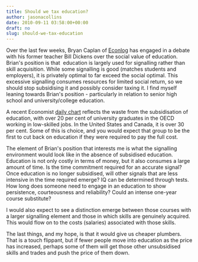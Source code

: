 ```yaml
---
title: Should we tax education?
author: jasonacollins
date: 2010-09-11 03:58:00+00:00
draft: no
slug: should-we-tax-education
---
```


Over the last few weeks, Bryan Caplan of [Econlog](http://econlog.econlib.org/archives/2010/08/education_and_s.html) has engaged in a debate with his former teacher Bill Dickens over the social value of education. Brian's position is that  education is largely used for signalling rather than skill acquisition. While some signalling is good (matches students and employers), it is privately optimal to far exceed the social optimal. This excessive signalling consumes resources for limited social return, so we should stop subsidising it and possibly consider taxing it. I find myself leaning towards Brian's position - particularly in relation to senior high school and university/college education.

A recent Economist [daily chart](http://www.economist.com/research/articlesBySubject/displaystory.cfm?subjectid=7933596&story_id=16984636) reflects the waste from the subsidisation of education, with over 20 per cent of university graduates in the OECD working in low-skilled jobs. In the United States and Canada, it is over 30 per cent. Some of this is choice, and you would expect that group to be the first to cut back on education if they were required to pay the full cost.

The element of Brian's position that interests me is what the signalling environment would look like in the absence of subsidised education. Education is not only costly in terms of money, but it also consumes a large amount of time. Is the time commitment required for an accurate signal? Once education is no longer subsidised, will other signals that are less intensive in the time required emerge? IQ can be determined through tests. How long does someone need to engage in an education to show persistence, courteousness and reliability? Could an intense one-year course substitute?

I would also expect to see a distinction emerge between those courses with a larger signalling element and those in which skills are genuinely acquired. This would flow on to the costs (salaries) associated with those skills.

The last things, and my hope, is that it would give us cheaper plumbers. That is a touch flippant, but if fewer people move into education as the price has increased, perhaps some of them will get those other unsubsidised skills and trades and push the price of them down.
